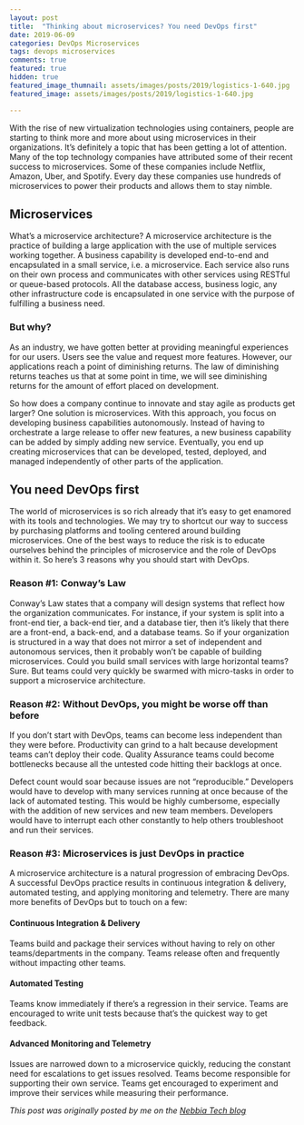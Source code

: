 ```yaml
---
layout: post
title:  "Thinking about microservices? You need DevOps first"
date: 2019-06-09
categories: DevOps Microservices
tags: devops microservices
comments: true
featured: true
hidden: true
featured_image_thumnail: assets/images/posts/2019/logistics-1-640.jpg
featured_image: assets/images/posts/2019/logistics-1-640.jpg

---
```



With the rise of new virtualization technologies using containers, people are starting to think more and more about using microservices in their organizations. It’s definitely a topic that has been getting a lot of attention. Many of the top technology companies have attributed some of their recent success to microservices. Some of these companies include Netflix, Amazon, Uber, and Spotify. Every day these companies use hundreds of microservices to power their products and allows them to stay nimble.

<!--more-->

## Microservices

What’s a microservice architecture?
A microservice architecture is the practice of building a large application with the use of multiple services working together. A business capability is developed end-to-end and encapsulated in a small service, i.e. a microservice. Each service also runs on their own process and communicates with other services using RESTful or queue-based protocols. All the database access, business logic, any other infrastructure code is encapsulated in one service with the purpose of fulfilling a business need.

### But why?
As an industry, we have gotten better at providing meaningful experiences for our users. Users see the value and request more features. However, our applications reach a point of diminishing returns. The law of diminishing returns teaches us that at some point in time, we will see diminishing returns for the amount of effort placed on development.

So how does a company continue to innovate and stay agile as products get larger? One solution is microservices. With this approach, you focus on developing business capabilities autonomously. Instead of having to orchestrate a large release to offer new features, a new business capability can be added by simply adding new service. Eventually, you end up creating microservices that can be developed, tested, deployed, and managed independently of other parts of the application.

## You need DevOps first
The world of microservices is so rich already that it’s easy to get enamored with its tools and technologies. We may try to shortcut our way to success by purchasing platforms and tooling centered around building microservices. One of the best ways to reduce the risk is to educate ourselves behind the principles of microservice and the role of DevOps within it. So here’s 3 reasons why you should start with DevOps.

### Reason #1: Conway’s Law
Conway’s Law states that a company will design systems that reflect how the organization communicates.
For instance, if your system is split into a front-end tier, a back-end tier, and a database tier, then it’s likely that there are a front-end, a back-end, and a database teams. So if your organization is structured in a way that does not mirror a set of independent and autonomous services, then it probably won’t be capable of building microservices. Could you build small services with large horizontal teams? Sure. But teams could very quickly be swarmed with micro-tasks in order to support a microservice architecture.

### Reason #2: Without DevOps, you might be worse off than before
If you don’t start with DevOps, teams can become less independent than they were before. Productivity can grind to a halt because development teams can’t deploy their code. Quality Assurance teams could become bottlenecks because all the untested code hitting their backlogs at once.

Defect count would soar because issues are not “reproducible.” Developers would have to develop with many services running at once because of the lack of automated testing. This would be highly cumbersome, especially with the addition of new services and new team members. Developers would have to interrupt each other constantly to help others troubleshoot and run their services.

### Reason #3: Microservices is just DevOps in practice
A microservice architecture is a natural progression of embracing DevOps. A successful DevOps practice results in continuous integration & delivery, automated testing, and applying monitoring and telemetry. There are many more benefits of DevOps but to touch on a few:

#### Continuous Integration & Delivery
Teams build and package their services without having to rely on other teams/departments in the company.
Teams release often and frequently without impacting other teams.

#### Automated Testing
Teams know immediately if there’s a regression in their service.
Teams are encouraged to write unit tests because that’s the quickest way to get feedback.

#### Advanced Monitoring and Telemetry
Issues are narrowed down to a microservice quickly, reducing the constant need for escalations to get issues resolved.
Teams become responsible for supporting their own service.
Teams get encouraged to experiment and improve their services while measuring their performance.

*This post was originally posted by me on the [Nebbia Tech blog](https://www.nebbiatech.com/2017/05/15/thinking-microservices-need-devops-first/)*
